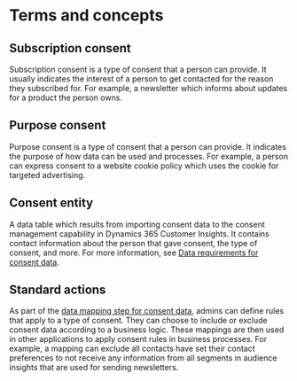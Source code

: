 # Terms and concepts

<!-- content will be part of the all-up terms article for CI -->

## Subscription consent

Subscription consent is a type of consent that a person can provide. It usually indicates the interest of a person to get contacted for the reason they subscribed for. For example, a newsletter which informs about updates for a product the person owns.

## Purpose consent

Purpose consent is a type of consent that a person can provide. It indicates the purpose of how data can be used and processes. For example, a person can express consent to a website cookie policy which uses the cookie for targeted advertising. 

## Consent entity

A data table which results from importing consent data to the consent management capability in Dynamics 365 Customer Insights. It contains contact information about the person that gave consent, the type of consent, and more. For more information, see [Data requirements for consent data](import-consent-data.md#data-requirements-for-consent-data).

## Standard actions

As part of the [data mapping step for consent data](map-consent-data.md), admins can define rules that apply to a type of consent. They can choose to include or exclude consent data according to a business logic. These mappings are then used in other applications to apply consent rules in business processes. For example, a mapping can exclude all contacts have set their contact preferences to not receive any information from all segments in audience insights that are used for sending newsletters.

